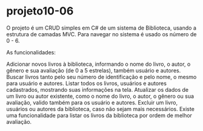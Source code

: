 # projeto10-06

O projeto é um CRUD simples em C# de um sistema de Biblioteca, usando a estrutura de camadas MVC.
Para navegar no sistema é usado os número de 0 - 6.

As funcionalidades:

Adicionar novos livros à biblioteca, informando o nome do livro, o autor, o gênero e sua avaliação (de 0 a 5 estrelas), também usuário e autores.
Buscar livros tanto pelo seu número de identificação e pelo nome, o mesmo para usuário e autores.
Listar todos os livros, usuários e autores cadastrados, mostrando suas informações na tela.
Atualizar os dados de um livro ou autor existente, como o nome do livro, o autor, o gênero ou sua avaliação, valido também para os usuário e autores.
Excluir um livro, usuários ou autores da biblioteca, caso não sejam mais necessários.
Existe uma funcionalidade para listar os livros da biblioteca por ordem de melhor avaliação. 